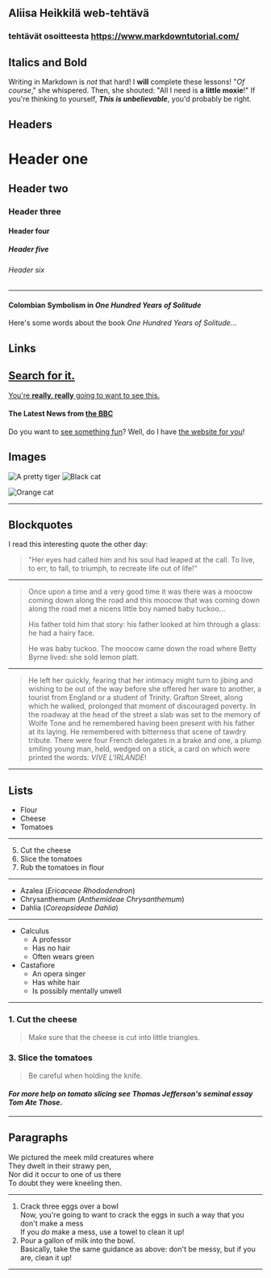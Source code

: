 ## Aliisa Heikkilä web-tehtävä
### tehtävät osoitteesta https://www.markdowntutorial.com/
## Italics and Bold
Writing in Markdown is _not_ that hard! 
I **will** complete these lessons! 
"_Of course_," she whispered. Then, she shouted: "All I need is **a little moxie**!" 
If you're thinking to yourself, **_This is unbelievable_**, you'd probably be right. 
## Headers
# Header one 

## Header two 

### Header three 

#### Header four 

##### Header five 

###### Header six 
---

#### Colombian Symbolism in _One Hundred Years of Solitude_ 
Here's some words about the book _One Hundred Years of Solitude_... 
## Links
[Search for it.](www.google.com) 
---
[You're **really, really** going to want to see this.](www.dailykitten.com) 
#### The Latest News from [the BBC](www.bbc.com/news) 
Do you want to [see something fun][another place]? 
Well, do I have [the website for you][another-link]! 

[another place]: www.zombo.com 

[another-link]: www.stumbleupon.com 
## Images
![A pretty tiger](https://upload.wikimedia.org/wikipedia/commons/5/56/Tiger.50.jpg) 
![Black cat][Black] 

![Orange cat][Orange] 

[Black]: https://upload.wikimedia.org/wikipedia/commons/a/a3/81_INF_DIV_SSI.jpg 

[Orange]: https://icons.iconarchive.com/icons/google/noto-emoji-animals-nature/256/22221-cat-icon.png 
---
## Blockquotes
I read this interesting quote the other day: 
> "Her eyes had called him and his soul had leaped at the call. To live, to err, to fall, to triumph, to recreate life out of life!" 
---
>Once upon a time and a very good time it was there was a moocow coming down along the road and this moocow that was coming down along the road met a nicens little boy named baby tuckoo... 
> 
>His father told him that story: his father looked at him through a glass: he had a hairy face. 
> 
>He was baby tuckoo. The moocow came down the road where Betty Byrne lived: she sold lemon platt. 
---
>He left her quickly, fearing that her intimacy might turn to jibing and wishing to be out of the way before she offered her ware to another, a tourist from England or a student of Trinity. Grafton Street, along which he walked, prolonged that moment of discouraged poverty. In the roadway at the head of the street a slab was set to the memory of Wolfe Tone and he remembered having been present with his father at its laying. He remembered with bitterness that scene of tawdry tribute. There were four French delegates in a brake and one, a plump smiling young man, held, wedged on a stick, a card on which were printed the words: _VIVE L'IRLANDE_! 
---
## Lists
* Flour 
* Cheese 
* Tomatoes 
---
5. Cut the cheese 
6. Slice the tomatoes 
7. Rub the tomatoes in flour 
---
* Azalea (_Ericaceae Rhododendron_) 
* Chrysanthemum (_Anthemideae Chrysanthemum_) 
* Dahlia (_Coreopsideae Dahlia_) 
---
* Calculus 
   * A professor 
   * Has no hair 
   * Often wears green 
* Castafiore 
  * An opera singer 
  * Has white hair 
  * Is possibly mentally unwell 
---
### 1. Cut the cheese 
> Make sure that the cheese is cut into little triangles. 
### 3.  Slice the tomatoes 
 > Be careful when holding the knife. 
#### _For more help on tomato slicing see Thomas Jefferson's seminal essay Tom Ate Those_. 
---
## Paragraphs
<p>We pictured the meek mild creatures where <br>  
They dwelt in their strawy pen,<br>
Nor did it occur to one of us there <br>  
To doubt they were kneeling then. 

---
1. Crack three eggs over a bowl  
Now, you're going to want to crack the eggs in such a way that you don't make a mess      
If you _do_ make a mess, use a towel to clean it up!    
2. Pour a gallon of milk into the bowl.  
Basically, take the same guidance as above: don't be messy, but if you are,   clean it up! 
---





